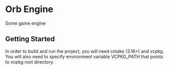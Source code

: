 # Orb Engine
Some game engine

## Getting Started
In order to build and run the project, you will need cmake (3.16+) and vcpkg. You will also need to specify environment variable VCPKG_PATH that points to vcpkg root directory.
